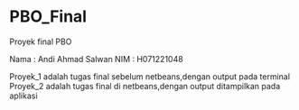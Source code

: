 # PBO_Final
Proyek final PBO

Nama  :  Andi Ahmad Salwan
NIM   :  H071221048

Proyek_1 adalah tugas final sebelum netbeans,dengan output pada terminal
Proyek_2 adalah tugas final di netbeans,dengan output ditampilkan pada aplikasi
